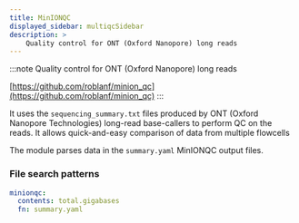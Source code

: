 ```yaml
---
title: MinIONQC
displayed_sidebar: multiqcSidebar
description: >
    Quality control for ONT (Oxford Nanopore) long reads
---
```


<!--
~~~~~ DO NOT EDIT ~~~~~
This file is autogenerated from the MultiQC module python docstring.
Do not edit the markdown, it will be overwritten.

File path for the source of this content: multiqc/modules/minionqc/minionqc.py
~~~~~~~~~~~~~~~~~~~~~~~
-->

:::note
Quality control for ONT (Oxford Nanopore) long reads

[https://github.com/roblanf/minion_qc](https://github.com/roblanf/minion_qc)
:::

It uses the `sequencing_summary.txt` files produced by ONT (Oxford Nanopore Technologies)
long-read base-callers to perform QC on the reads. It allows quick-and-easy comparison of data from
multiple flowcells

The module parses data in the `summary.yaml` MinIONQC output files.

### File search patterns

```yaml
minionqc:
  contents: total.gigabases
  fn: summary.yaml
```
    
